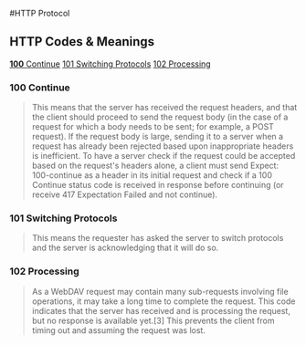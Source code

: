 #HTTP Protocol

## HTTP Codes & Meanings
[**100** Continue](#100-continue)
[101 Switching Protocols](switching-protocols)
[102 Processing](#processing)


### **100** Continue
> This means that the server has received the request headers, and that the client should proceed to send the request body (in the case of a request for which a body needs to be sent; for example, a POST request). If the request body is large, sending it to a server when a request has already been rejected based upon inappropriate headers is inefficient. To have a server check if the request could be accepted based on the request's headers alone, a client must send Expect: 100-continue as a header in its initial request and check if a 100 Continue status code is received in response before continuing (or receive 417 Expectation Failed and not continue).

### **101** Switching Protocols
> This means the requester has asked the server to switch protocols and the server is acknowledging that it will do so.

### **102** Processing
> As a WebDAV request may contain many sub-requests involving file operations, it may take a long time to complete the request. This code indicates that the server has received and is processing the request, but no response is available yet.[3] This prevents the client from timing out and assuming the request was lost.

